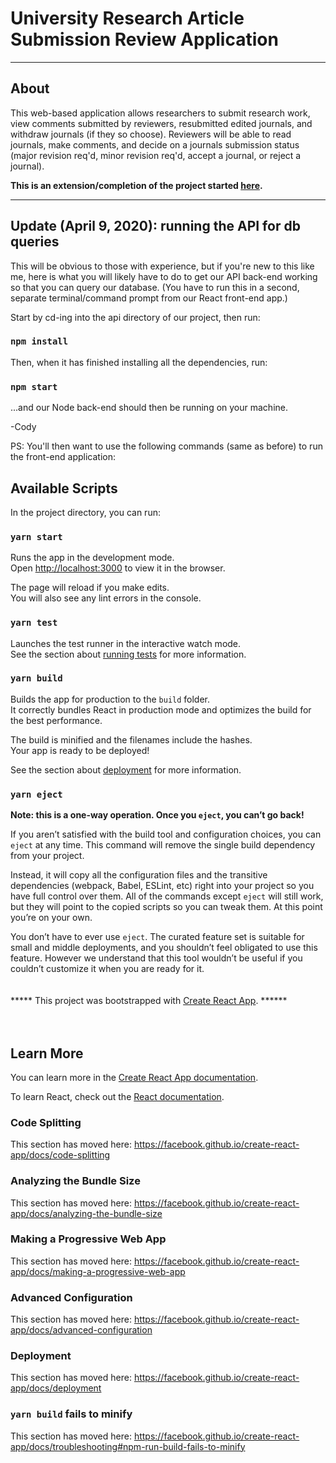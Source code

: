 # University Research Article Submission Review Application
---
## About  

This web-based application allows researchers to submit research work, view comments submitted by reviewers, resubmitted edited journals, and withdraw journals (if they so choose). Reviewers will be able to read journals, make comments, and decide on a journals submission status (major revision req'd, minor revision req'd, accept a journal, or reject a journal).  

<b>This is an extension/completion of the project started [here](https://github.com/jdjnovak/SENG300-Project).</b>

---

## Update (April 9, 2020):  running the API for db queries

This will be obvious to those with experience, but if you're new to this like me, here is what you will likely have to do to get our API back-end working so that you can query our database. (You have to run this in a second, separate terminal/command prompt from our React front-end app.)

Start by cd-ing into the api directory of our project, then run:
### `npm install`
Then, when it has finished installing all the dependencies, run:
### `npm start`
...and our Node back-end should then be running on your machine.

-Cody

PS: You'll then want to use the following commands (same as before) to run the front-end application:



## Available Scripts

In the project directory, you can run:

### `yarn start`

Runs the app in the development mode.<br />
Open [http://localhost:3000](http://localhost:3000) to view it in the browser.

The page will reload if you make edits.<br />
You will also see any lint errors in the console.

### `yarn test`

Launches the test runner in the interactive watch mode.<br />
See the section about [running tests](https://facebook.github.io/create-react-app/docs/running-tests) for more information.

### `yarn build`

Builds the app for production to the `build` folder.<br />
It correctly bundles React in production mode and optimizes the build for the best performance.

The build is minified and the filenames include the hashes.<br />
Your app is ready to be deployed!

See the section about [deployment](https://facebook.github.io/create-react-app/docs/deployment) for more information.

### `yarn eject`

**Note: this is a one-way operation. Once you `eject`, you can’t go back!**

If you aren’t satisfied with the build tool and configuration choices, you can `eject` at any time. This command will remove the single build dependency from your project.

Instead, it will copy all the configuration files and the transitive dependencies (webpack, Babel, ESLint, etc) right into your project so you have full control over them. All of the commands except `eject` will still work, but they will point to the copied scripts so you can tweak them. At this point you’re on your own.

You don’t have to ever use `eject`. The curated feature set is suitable for small and middle deployments, and you shouldn’t feel obligated to use this feature. However we understand that this tool wouldn’t be useful if you couldn’t customize it when you are ready for it.
</br>
</br>
</br>
***** This project was bootstrapped with [Create React App](https://github.com/facebook/create-react-app).  ******
</br>
</br>
</br>

## Learn More

You can learn more in the [Create React App documentation](https://facebook.github.io/create-react-app/docs/getting-started).

To learn React, check out the [React documentation](https://reactjs.org/).

### Code Splitting

This section has moved here: https://facebook.github.io/create-react-app/docs/code-splitting

### Analyzing the Bundle Size

This section has moved here: https://facebook.github.io/create-react-app/docs/analyzing-the-bundle-size

### Making a Progressive Web App

This section has moved here: https://facebook.github.io/create-react-app/docs/making-a-progressive-web-app

### Advanced Configuration

This section has moved here: https://facebook.github.io/create-react-app/docs/advanced-configuration

### Deployment

This section has moved here: https://facebook.github.io/create-react-app/docs/deployment

### `yarn build` fails to minify

This section has moved here: https://facebook.github.io/create-react-app/docs/troubleshooting#npm-run-build-fails-to-minify
